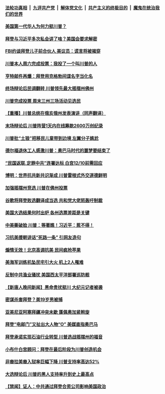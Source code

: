 

####  [法轮功真相](../../../../basic/blob/master/README.md?t=10251731) &nbsp;|&nbsp; [九评共产党](../../../../9ping.md/blob/master/README.md?t=10251731) &nbsp;|&nbsp; [解体党文化](../../../../jtdwh.md/blob/master/README.md?t=10251731)  &nbsp;|&nbsp; [共产主义的终极目的](../../../../gczydzjmd.md/blob/master/README.md?t=10251731) &nbsp;|&nbsp; [魔鬼在统治我们的世界](../../../../mgztzwmdsj.md/blob/master/README.md?t=10251731) 

#### [美国第一代华人为何力挺川普？](../pages/prog203/a102971445.md?t=10251731) 

#### [拜登与习近平多次私会讲了啥？美国会要求解密](../pages/prog203/a102971347.md?t=10251731) 

#### [FBI约谈拜登儿子前合伙人 美议员：谎言将被揭穿](../pages/prog203/a102971208.md?t=10251731) 

#### [川普本人周六完成投票：我投了一个叫川普的人](../pages/prog203/a102971207.md?t=10251731) 

#### [亨特邮件再爆：拜登用克格勃间谍名字当化名](../pages/prog203/a102971191.md?t=10251731) 

#### [终场辩论后民调翻转 川普领先最大摇摆州佛州](../pages/prog203/a102971162.md?t=10251731) 

#### [川普完成投票 周末三州三场活动见选民](../pages/prog203/a102971165.md?t=10251731) 

#### [【重播】川普总统在俄亥俄州发表演讲（同声翻译）](../pages/prog203/a102971047.md?t=10251731) 

#### [末场辩论后 川普阵营1天内在线筹款2600万创纪录](../pages/prog203/a102970835.md?t=10251731) 

#### [川普批“土狼”把移民儿童带到边境 左翼分子尴尬](../pages/prog203/a102970829.md?t=10251731) 

#### [德尔福退休工人感激川普：奥巴马时代的噩梦要结束了](../pages/prog203/a102970824.md?t=10251731) 

#### [“民国返联.定罪中共”连署达标 白宫12/10前需回应](../pages/prog203/a102970952.md?t=10251731) 

#### [博明：世界抗共新共识渐成 川普雷根式外交道德鲜明](../pages/prog203/a102970896.md?t=10251731) 

#### [加强摇摆州竞选 川普在佛州投票](../pages/prog203/a102970879.md?t=10251731) 

#### [谷歌将拜登败选翻译成当选 共和党大佬怒轰吁制裁](../pages/prog203/a102970850.md?t=10251731) 

#### [美国大选结果何时出炉 各州选票差距是关键](../pages/prog203/a102970842.md?t=10251731) 

#### [中美撕破脸 川普：等著瞧！习近平：惹不得！](../pages/prog203/a102970717.md?t=10251731) 

#### [习抗美援朝讲话“死路一条” 引网友造句](../pages/prog203/a102970665.md?t=10251731) 

#### [煽情无效！北京高调抗美 民间疯抢苹果](../pages/prog203/a102970608.md?t=10251731) 

#### [美海军训练机坠民宅引大火 机上2人罹难](../pages/prog203/a102970628.md?t=10251731) 

#### [反制中共渔业骚扰 美国西太平洋部署巡防舰](../pages/prog203/a102970552.md?t=10251731) 

#### [【新唐人晚间新闻】黑命贵扰挺川 大纪元记者被袭](../pages/prog203/a102970582.md?t=10251731) 

#### [密谋杀害拜登？美19岁男被捕](../pages/prog203/a102970558.md?t=10251731) 

#### [亚美尼亚阿塞拜疆冲突未歇 蓬佩奥加紧斡旋](../pages/prog203/a102970503.md?t=10251731) 

#### [拜登“电邮门”又扯出大人物“O” 美媒直指奥巴马](../pages/prog203/a102970499.md?t=10251731) 

#### [拜登承诺实现石油行业转型 川普选战摇摆州的福音](../pages/prog203/a102970007.md?t=10251731) 

#### [小布什白宫顾问：拜登在最后阶段为川普创造机会](../pages/prog203/a102970003.md?t=10251731) 

#### [非裔拉美裔入狱率巨幅下降  川普支持率高达52%](../pages/prog203/a102970148.md?t=10251731) 

#### [大选辩论后 川普的黑人支持率升到史上最高点](../pages/prog203/a102970346.md?t=10251731) 

#### [【禁闻】证人：中共通过拜登合资公司影响美国政治](../pages/prog203/a102970354.md?t=10251731) 

